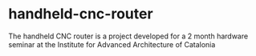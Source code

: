# handheld-cnc-router
The handheld CNC router is a project developed for a 2 month hardware seminar at the Institute for Advanced Architecture of Catalonia

